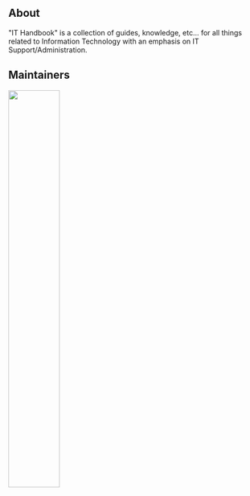 ## About
"IT Handbook" is a collection of guides, knowledge, etc... for all things related to Information Technology with an emphasis on IT Support/Administration.


## Maintainers
<a href="https://ko-fi.com/ohitsjudd"><img width="45%" src="https://github-readme-stats.vercel.app/api?username=juddisjudd&layout=compact&theme=react&hide_border=true&show_icons=true"/>
</div>
